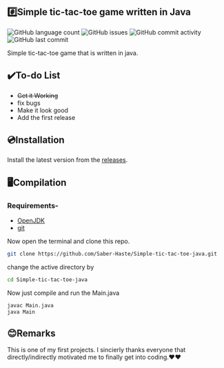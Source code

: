 ## #️⃣Simple tic-tac-toe game written in Java
<img alt="GitHub language count" src="https://img.shields.io/github/languages/count/Saber-Haste/Simple-tic-tac-toe-java"> <img alt="GitHub issues" src="https://img.shields.io/github/issues/Saber-Haste/Simple-tic-tac-toe-java"> <img alt="GitHub commit activity" src="https://img.shields.io/github/commit-activity/m/Saber-Haste/Simple-tic-tac-toe-java"> <img alt="GitHub last commit" src="https://img.shields.io/github/last-commit/Saber-Haste/Simple-tic-tac-toe-java">

Simple tic-tac-toe game that is written in java.

## ✔️To-do List
<ul>
<li><s>Get it Working</s></li>
<li>fix bugs</li>
<li>Make it look good</li>
<li>Add the first release</li>
</ul>

## 💿Installation 
Install the latest version from the <a href="https://github.com/Saber-Haste/Simple-tic-tac-toe-java/releases" >releases</a>.

## 🖥️Compilation

### Requirements-
<ul>
<li> <a href="https://www.microsoft.com/openjdk" >OpenJDK</a> </li>
<li><a href="https://git-scm.com/downloads" >git</a></li>
</ul>
 
 Now open the terminal and clone this repo.
 ```sh
 git clone https://github.com/Saber-Haste/Simple-tic-tac-toe-java.git
 ```
 change the active directory by
 ```sh
 cd Simple-tic-tac-toe-java
 ```
Now just compile and run the Main.java
```sh
javac Main.java
java Main
```
## 😊Remarks
This is one of my first projects. I sincierly thanks everyone that directly/indirectly motivated me to finally get into coding.❤️❤️